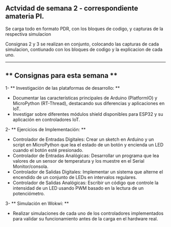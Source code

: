 ## Actvidad de semana 2 - correspondiente amateria PI.

Se carga todo en formato PDR, con los bloques de codigo, y capturas de la respectiva simulacion

Consignas 2 y 3 se realizan en conjunto, colocando las capturas de cada simulacion, contiunado con los bloques de codigo y la explicacion de cada uno.

-----------------------------------

## ** Consignas para esta semana **

1- ** Investigación de las plataformas de desarrollo: **
* Documentar las características principales de Arduino
(PlatformIO) y MicroPython (RT-Thread), destacando sus
diferencias y aplicaciones en IoT.
* Investigar sobre diferentes módulos shield disponibles para
ESP32 y su aplicación en controladores IoT.

2- ** Ejercicios de Implementación: **
* Controlador de Entradas Digitales: Crear un sketch en
Arduino y un script en MicroPython que lea el estado de un
botón y encienda un LED cuando el botón esté presionado.
* Controlador de Entradas Analógicas: Desarrollar un
programa que lea valores de un sensor de temperatura y los
muestre en el Serial Monitor/consola.
* Controlador de Salidas Digitales: Implementar un sistema
que alterne el encendido de un conjunto de LEDs en
intervalos regulares.
* Controlador de Salidas Analógicas: Escribir un código
que controle la intensidad de un LED usando PWM basado
en la lectura de un potenciómetro.

3- ** Simulación en Wokwi: **
* Realizar simulaciones de cada uno de los controladores
implementados para validar su funcionamiento antes de la
carga en el hardware real.
